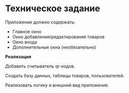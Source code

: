 # Техническое задание

Приложение должно содержать:

- Главное окно
- Окно добавления/редактирования товаров
- Окно входа
- Дополнительные окна (необязательно)

**Реализация**

Добавить считыватель qr-кодов.

Создать базу данных, таблицы товаров, пользователей.

Реализовать логику и внешний вид приложения.